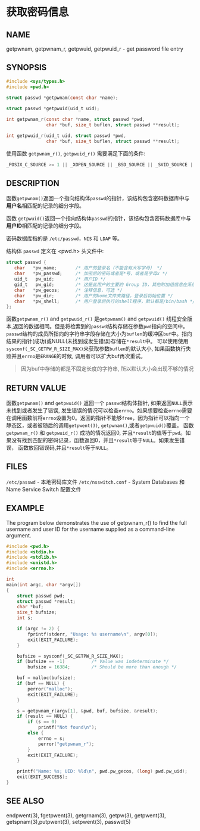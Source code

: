 # 获取密码信息

## NAME

 getpwnam, getpwnam_r, getpwuid, getpwuid_r - get password file entry

## SYNOPSIS

```c
#include <sys/types.h>
#include <pwd.h>
     
struct passwd *getpwnam(const char *name);

struct passwd *getpwuid(uid_t uid);

int getpwnam_r(const char *name, struct passwd *pwd,
               char *buf, size_t buflen, struct passwd **result);

int getpwuid_r(uid_t uid, struct passwd *pwd,
               char *buf, size_t buflen, struct passwd **result);
```

   使用函数 `getpwnam_r()`, `getpwuid_r()` 需要满足下面的条件:

```c
_POSIX_C_SOURCE >= 1 || _XOPEN_SOURCE || _BSD_SOURCE || _SVID_SOURCE || _POSIX_SOURCE
```

## DESCRIPTION

函数`getpwnam()`返回一个指向结构体`passwd`的指针，该结构包含密码数据库中与**用户名**相匹配的记录的细分字段。

函数 `getpwuid()`返回一个指向结构体`passwd`的指针，该结构包含密码数据库中与**用户ID**相匹配的记录的细分字段。

密码数据库指的是 `/etc/passwd`，`NIS` 和 `LDAP` 等。

结构体 `passwd` 定义在 <pwd.h> 头文件中:

```c
struct passwd {
   char   *pw_name;       /* 用户的登录名（不能含有大写字母） */
   char   *pw_passwd;     /* 加密后的密码或者是*号，或者是字母x */
   uid_t   pw_uid;        /* 用户ID */
   gid_t   pw_gid;        /* 这是此用户的主要的 Group ID，其他附加组信息在系统group文件中 */
   char   *pw_gecos;      /* 注释信息，可选 */
   char   *pw_dir;        /* 用户的home文件夹路径，登录后初始位置 */
   char   *pw_shell;      /* 用户登录后执行的shell程序，默认都是/bin/bash */
};
```

函数`getpwnam_r()` and `getpwuid_r()` 是`getpwnam()` and `getpwuid()` 线程安全版本,返回的数据相同。但是将检索到的`passwd`结构存储在参数`pwd`指向的空间中。`passwd`结构的成员所指向的字符串字段存储在大小为`buflen`的缓冲区`buf`中。指向结果的指针(成功)或NULL(未找到或发生错误)存储在`*result`中。
可以使用使用`sysconf(_SC_GETPW_R_SIZE_MAX)`来获取参数`buflen`的默认大小, 如果函数执行失败并且`errno`是`ERANGE`的时候, 调用者可以扩大buf再次重试。

> 因为buf中存储的都是不固定长度的字符串, 所以默认大小会出现不够的情况



## RETURN VALUE

函数`getpwnam()`  and  `getpwuid()` 返回一个 `passwd`结构体指针, 如果返回`NULL`表示未找到或者发生了错误, 发生错误的情况可以检查`errno`。如果想要检查`errno`需要在调用函数前将`errno`设置为0。返回的指针不能够`free`，因为指针可以指向一个静态区，或者被随后的调用`getpwent(3)`, `getpwnam()`,或者`getpwuid()`覆盖。
函数`getpwnam_r()` 和 `getpwuid_r()` 成功的情况返回0, 并且`*result`的值等于`pwd`。如果没有找到匹配的密码记录，函数返回0，并且`*result`等于`NULL`。如果发生错误， 函数放回错误码,并且`*result`等于`NULL`。
 

## FILES

`/etc/passwd`  - 本地密码库文件
`/etc/nsswitch.conf` -  System Databases 和 Name Service Switch 配置文件



## EXAMPLE

The program below demonstrates the use of getpwnam_r() to find the full username and user ID for the username supplied as a command-line argument.

```c
#include <pwd.h>
#include <stdio.h>
#include <stdlib.h>
#include <unistd.h>
#include <errno.h>

int
main(int argc, char *argv[])
{
    struct passwd pwd;
    struct passwd *result;
    char *buf;
    size_t bufsize;
    int s;

    if (argc != 2) {
        fprintf(stderr, "Usage: %s username\n", argv[0]);
        exit(EXIT_FAILURE);
    }

    bufsize = sysconf(_SC_GETPW_R_SIZE_MAX);
    if (bufsize == -1)          /* Value was indeterminate */
        bufsize = 16384;        /* Should be more than enough */

    buf = malloc(bufsize);
    if (buf == NULL) {
        perror("malloc");
        exit(EXIT_FAILURE);
    }

    s = getpwnam_r(argv[1], &pwd, buf, bufsize, &result);
    if (result == NULL) {
        if (s == 0)
            printf("Not found\n");
        else {
            errno = s;
            perror("getpwnam_r");
        }
        exit(EXIT_FAILURE);
    }

    printf("Name: %s; UID: %ld\n", pwd.pw_gecos, (long) pwd.pw_uid);
    exit(EXIT_SUCCESS);
}
```

## SEE ALSO

endpwent(3), fgetpwent(3), getgrnam(3), getpw(3), getpwent(3), getspnam(3),putpwent(3), setpwent(3), passwd(5)
